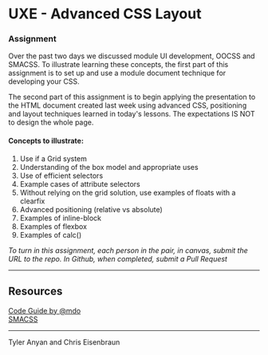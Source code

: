 # UXE - Advanced CSS Layout

### Assignment

Over the past two days we discussed module UI development, OOCSS and SMACSS. To illustrate learning these concepts, the first part of this assignment is to set up and use a module document technique for developing your CSS. 

The second part of this assignment is to begin applying the presentation to the HTML document created last week using advanced CSS, positioning and layout techniques learned in today's lessons. The expectations IS NOT to design the whole page. 

#### Concepts to illustrate:

1. Use if a Grid system
2. Understanding of the box model and appropriate uses
3. Use of efficient selectors
4. Example cases of attribute selectors
5. Without relying on the grid solution, use examples of floats with a clearfix
6. Advanced positioning (relative vs absolute)
7. Examples of inline-block
8. Examples of flexbox
9. Examples of calc()

*To turn in this assignment, each person in the pair, in canvas, submit the URL to the    repo.*
*In Github, when completed, submit a Pull Request*

****

## Resources

[Code Guide by @mdo](http://mdo.github.io/code-guide/)  
[SMACSS](http://smacss.com/)

****
Tyler Anyan and Chris Eisenbraun
